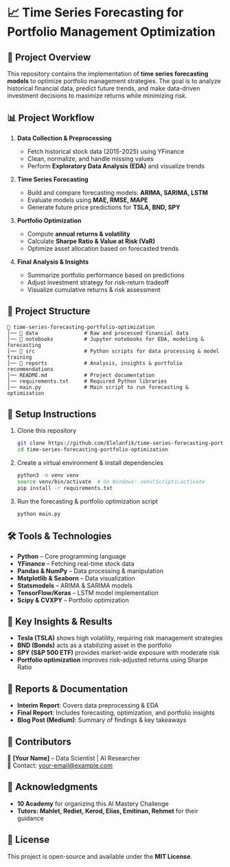 # 📈 Time Series Forecasting for Portfolio Management Optimization  

## 🚀 Project Overview  
This repository contains the implementation of **time series forecasting models** to optimize portfolio management strategies. The goal is to analyze historical financial data, predict future trends, and make data-driven investment decisions to maximize returns while minimizing risk.  

## 📊 Project Workflow  
1. **Data Collection & Preprocessing**  
   - Fetch historical stock data (2015-2025) using YFinance  
   - Clean, normalize, and handle missing values  
   - Perform **Exploratory Data Analysis (EDA)** and visualize trends  

2. **Time Series Forecasting**  
   - Build and compare forecasting models: **ARIMA, SARIMA, LSTM**  
   - Evaluate models using **MAE, RMSE, MAPE**  
   - Generate future price predictions for **TSLA, BND, SPY**  

3. **Portfolio Optimization**  
   - Compute **annual returns & volatility**  
   - Calculate **Sharpe Ratio & Value at Risk (VaR)**  
   - Optimize asset allocation based on forecasted trends  

4. **Final Analysis & Insights**  
   - Summarize portfolio performance based on predictions  
   - Adjust investment strategy for risk-return tradeoff  
   - Visualize cumulative returns & risk assessment  

## 📂 Project Structure  
```
📁 time-series-forecasting-portfolio-optimization  
│── 📂 data               # Raw and processed financial data  
│── 📂 notebooks          # Jupyter notebooks for EDA, modeling & forecasting  
│── 📂 src                # Python scripts for data processing & model training  
│── 📂 reports            # Analysis, insights & portfolio recommendations  
│── README.md            # Project documentation  
│── requirements.txt     # Required Python libraries  
│── main.py              # Main script to run forecasting & optimization  
```

## 🔧 Setup Instructions  
1. Clone this repository  
   ```bash
   git clone https://github.com/Elelanfik/time-series-forecasting-portfolio-optimization.git  
   cd time-series-forecasting-portfolio-optimization
   ```  
2. Create a virtual environment & install dependencies  
   ```bash
   python3 -m venv venv  
   source venv/bin/activate  # On Windows: venv\Scripts\activate  
   pip install -r requirements.txt  
   ```  
3. Run the forecasting & portfolio optimization script  
   ```bash
   python main.py  
   ```  

## 🛠 Tools & Technologies  
- **Python** – Core programming language  
- **YFinance** – Fetching real-time stock data  
- **Pandas & NumPy** – Data processing & manipulation  
- **Matplotlib & Seaborn** – Data visualization  
- **Statsmodels** – ARIMA & SARIMA models  
- **TensorFlow/Keras** – LSTM model implementation  
- **Scipy & CVXPY** – Portfolio optimization  

## 📌 Key Insights & Results  
- **Tesla (TSLA)** shows high volatility, requiring risk management strategies  
- **BND (Bonds)** acts as a stabilizing asset in the portfolio  
- **SPY (S&P 500 ETF)** provides market-wide exposure with moderate risk  
- **Portfolio optimization** improves risk-adjusted returns using Sharpe Ratio  

## 📝 Reports & Documentation  
- **Interim Report**: Covers data preprocessing & EDA  
- **Final Report**: Includes forecasting, optimization, and portfolio insights  
- **Blog Post (Medium)**: Summary of findings & key takeaways  

## 🤝 Contributors  
👤 **[Your Name]** – Data Scientist | AI Researcher  
📧 Contact: your-email@example.com  

## 🌟 Acknowledgments  
- **10 Academy** for organizing this AI Mastery Challenge  
- **Tutors: Mahlet, Rediet, Kerod, Elias, Emitinan, Rehmet** for their guidance  

## 📜 License  
This project is open-source and available under the **MIT License**.  
